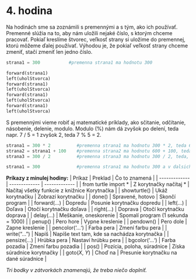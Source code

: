# 4. hodina

Na hodinách sme sa zoznámili s premennými a s tým, ako ich používať. Premenné slúžia na to, aby nám uložili nejaké číslo, s ktorým chceme pracovať. Pokiaľ kreslíme
štvorec, veľkosť strany si uložime do premennej, ktorú môžeme ďalej používať. Výhodou je, že pokiaľ veľkosť strany chceme zmeniť, stačí zmeniť len jedno číslo.

```python
strana1 = 300           #premenna strana1 ma hodnotu 300

forward(strana1)
left(uholStvorca)
forward(strana1)
left(uholStvorca)
forward(strana1)
left(uholStvorca)
forward(strana1)
left(uholStvorca)
```
S premennými vieme robiť aj matematické príklady, ako sčitanie, odčítanie, násobenie, delenie, modulo. Modulo (%) nám dá zvyšok po delení, teda napr. 7 / 5 = 1 zvyšok 2, teda
7 % 5 = 2.

```python
strana1 = 300 * 2          #premenna strana1 ma hodnotu 300 * 2, teda 600
strana2 = strana1 + 100    #premenna strana2 ma hodnotu 600 + 100, teda 700
strana3 = 300 / 2          #premenna strana3 ma hodnotu 300 / 2, teda, 150

strana1 = 300              #premenna strana1 ma hodnotu 300 a v dalsich prikazoch sa bude pouzivat tato hodnota
```

**Príkazy z minulej hodiny:**
| Príkaz  | Preklad | Čo to znamená |
| ------------- | ------------- | ------------- |
| from turtle import *  | Z korytnačky načítaj *  | Načítaj všetky funkcie z knižnice Korytnačka |
| showturtle()  | Ukáž korytnačku  | Zobrazí korytnačku |
| done()  | Spravené, hotovo  | Skončí program |
| forward(...)  | Dopredu  | Posunie korytnačku dopredu |
| left(...)  | Doľava  | Otočí korytnačku doľava |
| right(...)  | Doprava  | Otočí korytnačku doprava |
| delay(...)  | Meškanie, oneskorenie  | Spomalí program (1 sekunda = 1000) |
| penup()  | Pero hore  | Vypne kreslenie |
| pendown()  | Pero dole  | Zapne kreslenie |
| pencolor(‘...‘)  | Farba pera  | Zmení farbu pera |
| write(“…”)  | Napíš  |	Napíše text tam, kde sa nachádza korytnačka |
| pensize(...)  | Hrúbka pera  | Nastaví hrúbku pera |
| bgcolor(‘...‘)  | Farba pozadia  | Zmení farbu pozadia |
| pos()  | Pozícia, poloha, súradnice | Získa súradnice korytnačky |
| goto(*X*, *Y*)  | Choď na  | Presunie korytnačku na dané súradnice |

*Tri bodky v zátvorkách znamenajú, že treba niečo doplniť.*
